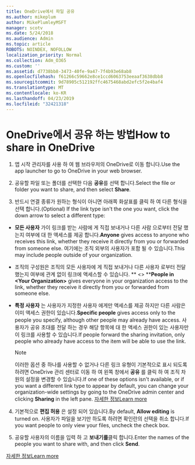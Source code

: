 ```yaml
---
title: OneDrive에서 파일 공유
ms.author: mikeplum
author: MikePlumleyMSFT
manager: scotv
ms.date: 5/24/2018
ms.audience: Admin
ms.topic: article
ROBOTS: NOINDEX, NOFOLLOW
localization_priority: Normal
ms.collection: Adm_O365
ms.custom: ''
ms.assetid: d7738bb8-3473-40fe-9a47-7f4b93e68ab8
ms.openlocfilehash: f61266c59662e8ce1ccd6063753eeaaf3638dbb8
ms.sourcegitcommit: 9d78905c512192ffc4675468abd2efc5f2e4baf4
ms.translationtype: MT
ms.contentlocale: ko-KR
ms.lasthandoff: 04/23/2019
ms.locfileid: "32421318"
---
```

# <a name="how-to-share-in-onedrive"></a><span data-ttu-id="b7a35-102">OneDrive에서 공유 하는 방법</span><span class="sxs-lookup"><span data-stu-id="b7a35-102">How to share in OneDrive</span></span>

1. <span data-ttu-id="b7a35-103">앱 시작 관리자를 사용 하 여 웹 브라우저의 OneDrive로 이동 합니다.</span><span class="sxs-lookup"><span data-stu-id="b7a35-103">Use the app launcher to go to OneDrive in your web browser.</span></span> 
    
2. <span data-ttu-id="b7a35-104">공유할 파일 또는 폴더를 선택한 다음 **공유**를 선택 합니다.</span><span class="sxs-lookup"><span data-stu-id="b7a35-104">Select the file or folder you want to share, and then select **Share**.</span></span>
    
3. <span data-ttu-id="b7a35-105">반드시 연결 종류가 원하는 형식이 아니면 아래쪽 화살표를 클릭 하 여 다른 형식을 선택 합니다.</span><span class="sxs-lookup"><span data-stu-id="b7a35-105">(Optional) If the link type isn't the one you want, click the down arrow to select a different type:</span></span>
    
  - <span data-ttu-id="b7a35-106">**모든 사용자** 가이 링크를 받는 사람에 게 직접 보내거나 다른 사람 으로부터 전달 했는지 여부에 대 한 액세스를 제공 합니다.</span><span class="sxs-lookup"><span data-stu-id="b7a35-106">**Anyone** gives access to anyone who receives this link, whether they receive it directly from you or forwarded from someone else.</span></span> <span data-ttu-id="b7a35-107">여기에는 조직 외부의 사용자가 포함 될 수 있습니다.</span><span class="sxs-lookup"><span data-stu-id="b7a35-107">This may include people outside of your organization.</span></span> 
    
  - <span data-ttu-id="b7a35-108">조직의 구성원은 조직의 모든 사용자에 게 직접 보내거나 다른 사용자 로부터 전달 했는지 여부에 관계 없이 링크에 액세스할 수 있습니다. \*\* \<\> \*\*</span><span class="sxs-lookup"><span data-stu-id="b7a35-108">**People in \<Your Organization\>** gives everyone in your organization access to the link, whether they receive it directly from you or forwarded from someone else.</span></span> 
    
  - <span data-ttu-id="b7a35-109">**특정 사용자** 는 사용자가 지정한 사용자 에게만 액세스를 제공 하지만 다른 사람은 이미 액세스 권한이 있습니다.</span><span class="sxs-lookup"><span data-stu-id="b7a35-109">**Specific people** gives access only to the people you specify, although other people may already have access.</span></span> <span data-ttu-id="b7a35-110">사용자가 공유 초대를 전달 하는 경우 해당 항목에 대 한 액세스 권한이 있는 사용자만이 링크를 사용할 수 있습니다.</span><span class="sxs-lookup"><span data-stu-id="b7a35-110">If people forward the sharing invitation, only people who already have access to the item will be able to use the link.</span></span> 
    
    > [!NOTE]
    > <span data-ttu-id="b7a35-111">이러한 옵션 중 하나를 사용할 수 없거나 다른 링크 유형이 기본적으로 표시 되도록 하려면 OneDrive 관리 센터로 이동 하 여 왼쪽 창에서 **공유** 를 클릭 하 여 조직 차원의 설정을 변경할 수 있습니다.</span><span class="sxs-lookup"><span data-stu-id="b7a35-111">If one of these options isn't available, or if you want a different link type to appear by default, you can change your organization-wide settings by going to the OneDrive admin center and clicking **Sharing** in the left pane.</span></span> [<span data-ttu-id="b7a35-112">자세한 정보</span><span class="sxs-lookup"><span data-stu-id="b7a35-112">Learn more</span></span>](https://go.microsoft.com/fwlink/?linkid=871961)
  
4. <span data-ttu-id="b7a35-113">기본적으로 **편집 허용** 은 설정 되어 있습니다.</span><span class="sxs-lookup"><span data-stu-id="b7a35-113">By default, **Allow editing** is turned on.</span></span> <span data-ttu-id="b7a35-114">사용자가 파일을 보기만 하도록 하려면 확인란의 선택을 취소 합니다.</span><span class="sxs-lookup"><span data-stu-id="b7a35-114">If you want people to only view your files, uncheck the check box.</span></span> 
    
5. <span data-ttu-id="b7a35-115">공유할 사용자의 이름을 입력 하 고 **보내기를**클릭 합니다.</span><span class="sxs-lookup"><span data-stu-id="b7a35-115">Enter the names of the people you want to share with, and then click **Send**.</span></span>
    
[<span data-ttu-id="b7a35-116">자세한 정보</span><span class="sxs-lookup"><span data-stu-id="b7a35-116">Learn more</span></span>](https://go.microsoft.com/fwlink/?linkid=871861)
  

